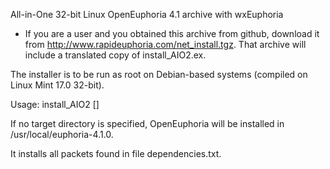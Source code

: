 All-in-One 32-bit Linux OpenEuphoria 4.1 archive with wxEuphoria

* If you are a user and you obtained this archive from github, download it from
http://www.rapideuphoria.com/net_install.tgz.  That archive will include a translated 
copy of install_AIO2.ex.

The installer is to be run as root on Debian-based systems (compiled on Linux Mint 17.0 32-bit).

Usage: install_AIO2 [<target directory>]

If no target directory is specified, OpenEuphoria will be installed in /usr/local/euphoria-4.1.0.

It installs all packets found in file dependencies.txt.

